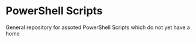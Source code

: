 # PowerShell Scripts

General repository for assoted PowerShell Scripts which do not yet have a home
